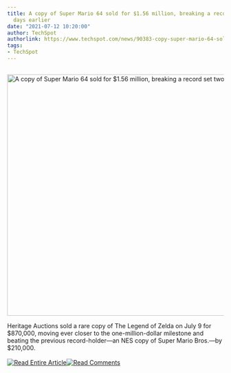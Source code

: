 ```yaml
---
title: A copy of Super Mario 64 sold for $1.56 million, breaking a record set two
  days earlier
date: "2021-07-12 10:20:00"
author: TechSpot
authorlink: https://www.techspot.com/news/90383-copy-super-mario-64-sold-156-million-breaking.html
tags:
- TechSpot
---
```

<a href="https://www.techspot.com/news/90383-copy-super-mario-64-sold-156-million-breaking.html" target="_blank"><img src="https://static.techspot.com/images2/news/ts3_thumbs/2021/07/2021-07-12-ts3_thumbs-0c5.jpg" width="800" height="560" style="padding: 15px 0" title="A copy of Super Mario 64 sold for $1.56 million, breaking a record set two days earlier" /></a><br />Heritage Auctions sold a rare copy of The Legend of Zelda on July 9 for $870,000, moving ever closer to the one-million-dollar milestone and beating the previous record-holder—an NES copy of Super Mario Bros.—by $210,000.<br /><br /><a href="https://www.techspot.com/news/90383-copy-super-mario-64-sold-156-million-breaking.html"><img src="https://static.techspot.com/images/rss/rss_buttons_01.png" border="0" alt="Read Entire Article" /></a><a href="https://www.techspot.com/news/90383-copy-super-mario-64-sold-156-million-breaking.html#comments"><img src="https://static.techspot.com/images/rss/rss_buttons_02.png" border="0" alt="Read Comments" /></a><br /><br />